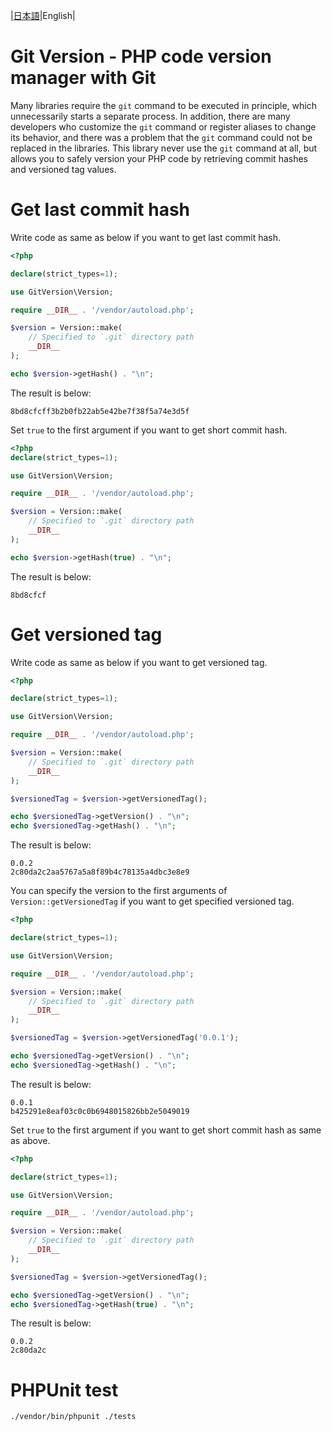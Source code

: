 |[日本語](./README-ja.md)|English|

# Git Version - PHP code version manager with Git
Many libraries require the `git` command to be executed in principle, which unnecessarily starts a separate process.
In addition, there are many developers who customize the `git` command or register aliases to change its behavior, and there was a problem that the `git` command could not be replaced in the libraries.
This library never use the `git` command at all, but allows you to safely version your PHP code by retrieving commit hashes and versioned tag values.

# Get last commit hash
Write code as same as below if you want to get last commit hash.

```php
<?php

declare(strict_types=1);

use GitVersion\Version;

require __DIR__ . '/vendor/autoload.php';

$version = Version::make(
    // Specified to `.git` directory path
    __DIR__
);

echo $version->getHash() . "\n";
```

The result is below:

```
8bd8cfcff3b2b0fb22ab5e42be7f38f5a74e3d5f
```

Set `true` to the first argument if you want to get short commit hash.

```php
<?php
declare(strict_types=1);

use GitVersion\Version;

require __DIR__ . '/vendor/autoload.php';

$version = Version::make(
    // Specified to `.git` directory path
    __DIR__
);

echo $version->getHash(true) . "\n";
```

The result is below:

```
8bd8cfcf
```

# Get versioned tag
Write code as same as below if you want to get versioned tag.

```php
<?php

declare(strict_types=1);

use GitVersion\Version;

require __DIR__ . '/vendor/autoload.php';

$version = Version::make(
    // Specified to `.git` directory path
    __DIR__
);

$versionedTag = $version->getVersionedTag();

echo $versionedTag->getVersion() . "\n";
echo $versionedTag->getHash() . "\n";
```

The result is below:

```
0.0.2
2c80da2c2aa5767a5a8f89b4c78135a4dbc3e8e9
```

You can specify the version to the first arguments of `Version::getVersionedTag` if you want to get specified versioned tag.

```php
<?php

declare(strict_types=1);

use GitVersion\Version;

require __DIR__ . '/vendor/autoload.php';

$version = Version::make(
    // Specified to `.git` directory path
    __DIR__
);

$versionedTag = $version->getVersionedTag('0.0.1');

echo $versionedTag->getVersion() . "\n";
echo $versionedTag->getHash() . "\n";
```

The result is below:

```
0.0.1
b425291e8eaf03c0c0b6948015826bb2e5049019
```


Set `true` to the first argument if you want to get short commit hash as same as above.


```php
<?php

declare(strict_types=1);

use GitVersion\Version;

require __DIR__ . '/vendor/autoload.php';

$version = Version::make(
    // Specified to `.git` directory path
    __DIR__
);

$versionedTag = $version->getVersionedTag();

echo $versionedTag->getVersion() . "\n";
echo $versionedTag->getHash(true) . "\n";
```

The result is below:

```
0.0.2
2c80da2c
```

# PHPUnit test

```shell script
./vendor/bin/phpunit ./tests
```
